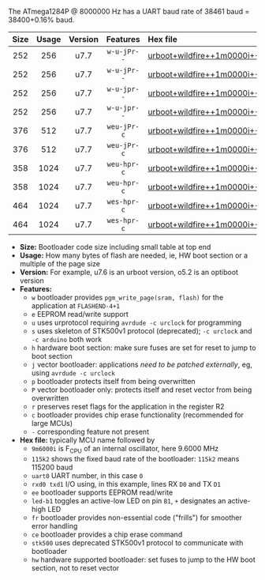 The ATmega1284P @ 8000000 Hz has a UART baud rate of 38461 baud = 38400+0.16% baud.

|Size|Usage|Version|Features|Hex file|
|:-:|:-:|:-:|:-:|:--|
|252|256|u7.7|`w-u-jPr--`|[urboot+wildfire++1m0000i++++4k8_uart0_rxd0_txd1_led+b5.hex](https://raw.githubusercontent.com/stefanrueger/urboot.hex/main/boards/wildfire/internal_oscillator/fint++1m0000_Hz/br++++4k8_bps/urboot+wildfire++1m0000i++++4k8_uart0_rxd0_txd1_led+b5.hex)|
|252|256|u7.7|`w-u-jPr--`|[urboot+wildfire++1m0000i++++4k8_uart1_rxd2_txd3_led+b5.hex](https://raw.githubusercontent.com/stefanrueger/urboot.hex/main/boards/wildfire/internal_oscillator/fint++1m0000_Hz/br++++4k8_bps/urboot+wildfire++1m0000i++++4k8_uart1_rxd2_txd3_led+b5.hex)|
|252|256|u7.7|`w-u-jpr--`|[urboot+wildfire++1m0000i++++4k8_uart0_rxd0_txd1_led+b5_fr.hex](https://raw.githubusercontent.com/stefanrueger/urboot.hex/main/boards/wildfire/internal_oscillator/fint++1m0000_Hz/br++++4k8_bps/urboot+wildfire++1m0000i++++4k8_uart0_rxd0_txd1_led+b5_fr.hex)|
|252|256|u7.7|`w-u-jpr--`|[urboot+wildfire++1m0000i++++4k8_uart1_rxd2_txd3_led+b5_fr.hex](https://raw.githubusercontent.com/stefanrueger/urboot.hex/main/boards/wildfire/internal_oscillator/fint++1m0000_Hz/br++++4k8_bps/urboot+wildfire++1m0000i++++4k8_uart1_rxd2_txd3_led+b5_fr.hex)|
|376|512|u7.7|`weu-jPr-c`|[urboot+wildfire++1m0000i++++4k8_uart0_rxd0_txd1_ee_led+b5_fr_ce.hex](https://raw.githubusercontent.com/stefanrueger/urboot.hex/main/boards/wildfire/internal_oscillator/fint++1m0000_Hz/br++++4k8_bps/urboot+wildfire++1m0000i++++4k8_uart0_rxd0_txd1_ee_led+b5_fr_ce.hex)|
|376|512|u7.7|`weu-jPr-c`|[urboot+wildfire++1m0000i++++4k8_uart1_rxd2_txd3_ee_led+b5_fr_ce.hex](https://raw.githubusercontent.com/stefanrueger/urboot.hex/main/boards/wildfire/internal_oscillator/fint++1m0000_Hz/br++++4k8_bps/urboot+wildfire++1m0000i++++4k8_uart1_rxd2_txd3_ee_led+b5_fr_ce.hex)|
|358|1024|u7.7|`weu-hpr-c`|[urboot+wildfire++1m0000i++++4k8_uart0_rxd0_txd1_ee_led+b5_fr_ce_hw.hex](https://raw.githubusercontent.com/stefanrueger/urboot.hex/main/boards/wildfire/internal_oscillator/fint++1m0000_Hz/br++++4k8_bps/urboot+wildfire++1m0000i++++4k8_uart0_rxd0_txd1_ee_led+b5_fr_ce_hw.hex)|
|358|1024|u7.7|`weu-hpr-c`|[urboot+wildfire++1m0000i++++4k8_uart1_rxd2_txd3_ee_led+b5_fr_ce_hw.hex](https://raw.githubusercontent.com/stefanrueger/urboot.hex/main/boards/wildfire/internal_oscillator/fint++1m0000_Hz/br++++4k8_bps/urboot+wildfire++1m0000i++++4k8_uart1_rxd2_txd3_ee_led+b5_fr_ce_hw.hex)|
|464|1024|u7.7|`wes-hpr-c`|[urboot+wildfire++1m0000i++++4k8_uart0_rxd0_txd1_ee_led+b5_fr_ce_stk500_hw.hex](https://raw.githubusercontent.com/stefanrueger/urboot.hex/main/boards/wildfire/internal_oscillator/fint++1m0000_Hz/br++++4k8_bps/urboot+wildfire++1m0000i++++4k8_uart0_rxd0_txd1_ee_led+b5_fr_ce_stk500_hw.hex)|
|464|1024|u7.7|`wes-hpr-c`|[urboot+wildfire++1m0000i++++4k8_uart1_rxd2_txd3_ee_led+b5_fr_ce_stk500_hw.hex](https://raw.githubusercontent.com/stefanrueger/urboot.hex/main/boards/wildfire/internal_oscillator/fint++1m0000_Hz/br++++4k8_bps/urboot+wildfire++1m0000i++++4k8_uart1_rxd2_txd3_ee_led+b5_fr_ce_stk500_hw.hex)|

- **Size:** Bootloader code size including small table at top end
- **Usage:** How many bytes of flash are needed, ie, HW boot section or a multiple of the page size
- **Version:** For example, u7.6 is an urboot version, o5.2 is an optiboot version
- **Features:**
  + `w` bootloader provides `pgm_write_page(sram, flash)` for the application at `FLASHEND-4+1`
  + `e` EEPROM read/write support
  + `u` uses urprotocol requiring `avrdude -c urclock` for programming
  + `s` uses skeleton of STK500v1 protocol (deprecated); `-c urclock` and `-c arduino` both work
  + `h` hardware boot section: make sure fuses are set for reset to jump to boot section
  + `j` vector bootloader: applications *need to be patched externally*, eg, using `avrdude -c urclock`
  + `p` bootloader protects itself from being overwritten
  + `P` vector bootloader only: protects itself and reset vector from being overwritten
  + `r` preserves reset flags for the application in the register R2
  + `c` bootloader provides chip erase functionality (recommended for large MCUs)
  + `-` corresponding feature not present
- **Hex file:** typically MCU name followed by
  + `9m6000i` is F<sub>CPU</sub> of an internal oscillator, here 9.6000 MHz
  + `115k2` shows the fixed baud rate of the bootloader: `115k2` means 115200 baud
  + `uart0` UART number, in this case `0`
  + `rxd0 txd1` I/O using, in this example, lines RX `D0` and TX `D1`
  + `ee` bootloader supports EEPROM read/write
  + `led-b1` toggles an active-low LED on pin `B1`, `+` designates an active-high LED
  + `fr` bootloader provides non-essential code ("frills") for smoother error handling
  + `ce` bootloader provides a chip erase command
  + `stk500` uses deprecated STK500v1 protocol to communicate with bootloader
  + `hw` hardware supported bootloader: set fuses to jump to the HW boot section, not to reset vector

